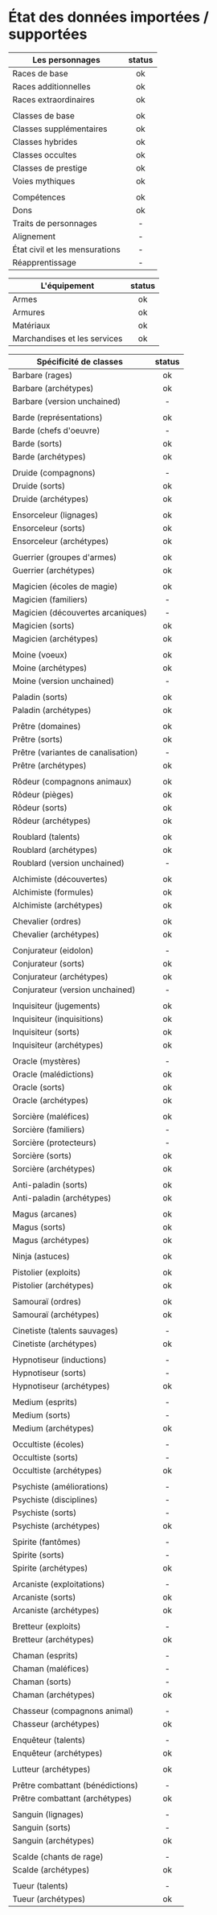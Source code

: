 # État des données importées / supportées 

| Les personnages         | status |
| -------------           |:------:|
| Races de base           | ok     |
| Races additionnelles    | ok     |
| Races extraordinaires   | ok     |
|                         |        |
| Classes de base         | ok     |
| Classes supplémentaires | ok     |
| Classes hybrides        | ok     |
| Classes occultes        | ok     |
| Classes de prestige     | ok     |
| Voies mythiques         | ok     |
|                         |        |
| Compétences             | ok     |
| Dons                    | ok     |
| Traits de personnages   | -      |
| Alignement              | -      |
| État civil et les mensurations | -      |
| Réapprentissage         | -      |


| L'équipement            | status |
| -------------           |:------:|
| Armes                   | ok     |
| Armures                 | ok     |
| Matériaux               | ok     |
| Marchandises et les services | ok       |

| Spécificité de classes       | status |
| -------------                |:------:|
| Barbare (rages)              | ok     |
| Barbare (archétypes)         | ok     |
| Barbare (version unchained)  | -      |
|                              |        |
| Barde (représentations)      | ok     |
| Barde (chefs d'oeuvre)       | -      |
| Barde (sorts)                | ok     |
| Barde (archétypes)           | ok     |
|                              |        |
| Druide (compagnons)          | -      |
| Druide (sorts)               | ok     |
| Druide (archétypes)          | ok     |
|                              |        |
| Ensorceleur (lignages)       | ok     |
| Ensorceleur (sorts)          | ok     |
| Ensorceleur (archétypes)     | ok     |
|                              |        |
| Guerrier (groupes d'armes)   | ok     |
| Guerrier (archétypes)        | ok     |
|                              |        |
| Magicien (écoles de magie)   | ok     |
| Magicien (familiers)         | -      |
| Magicien (découvertes arcaniques) | -      |
| Magicien (sorts)             | ok     |
| Magicien (archétypes)        | ok     |
|                              |        |
| Moine (voeux)                | ok     |
| Moine (archétypes)           | ok     |
| Moine (version unchained)    | -      |
|                              |        |
| Paladin (sorts)              | ok     |
| Paladin (archétypes)         | ok     |
|                              |        |
| Prêtre (domaines)            | ok     |
| Prêtre (sorts)               | ok     |
| Prêtre (variantes de canalisation) | -      |
| Prêtre (archétypes)          | ok     |
|                              |        |
| Rôdeur (compagnons animaux)  | ok     |
| Rôdeur (pièges)              | ok     |
| Rôdeur (sorts)               | ok     |
| Rôdeur (archétypes)          | ok     |
|                              |        |
| Roublard (talents)           | ok     |
| Roublard (archétypes)        | ok     |
| Roublard (version unchained) | -      |
|                              |        |
| Alchimiste (découvertes)     | ok     |
| Alchimiste (formules)        | ok     |
| Alchimiste (archétypes)      | ok     |
|                              |        |
| Chevalier (ordres)           | ok     |
| Chevalier (archétypes)       | ok     |
|                              |        |
| Conjurateur (eidolon)        | -      |
| Conjurateur (sorts)          | ok     |
| Conjurateur (archétypes)     | ok     |
| Conjurateur (version unchained) | -      |
|                              |        |
| Inquisiteur (jugements)      | ok     |
| Inquisiteur (inquisitions)   | ok     |
| Inquisiteur (sorts)          | ok     |
| Inquisiteur (archétypes)     | ok     |
|                              |        |
| Oracle (mystères)            | -      |
| Oracle (malédictions)        | ok     |
| Oracle (sorts)               | ok     |
| Oracle (archétypes)          | ok     |
|                              |        |
| Sorcière (maléfices)         | ok     |
| Sorcière (familiers)         | -      |
| Sorcière (protecteurs)       | -      |
| Sorcière (sorts)             | ok     |
| Sorcière (archétypes)        | ok     |
|                              |        |
| Anti-paladin (sorts)         | ok     |
| Anti-paladin (archétypes)    | ok     |
|                              |        |
| Magus (arcanes)              | ok     |
| Magus (sorts)                | ok     |
| Magus (archétypes)           | ok     |
|                              |        |
| Ninja (astuces)              | ok     |
|                              |        |
| Pistolier (exploits)         | ok     |
| Pistolier (archétypes)       | ok     |
|                              |        |
| Samouraï (ordres)            | ok     |
| Samouraï (archétypes)        | ok     |
|                              |        |
| Cinetiste (talents sauvages) | -      |
| Cinetiste (archétypes)       | ok     |
|                              |        |
| Hypnotiseur (inductions)     | -      |
| Hypnotiseur (sorts)          | -      |
| Hypnotiseur (archétypes)     | ok     |
|                              |        |
| Medium (esprits)             | -      |
| Medium (sorts)               | -      |
| Medium (archétypes)          | ok     |
|                              |        |
| Occultiste (écoles)          | -      |
| Occultiste (sorts)           | -      |
| Occultiste (archétypes)      | ok     |
|                              |        |
| Psychiste (améliorations)    | -      |
| Psychiste (disciplines)      | -      |
| Psychiste (sorts)            | -      |
| Psychiste (archétypes)       | ok     |
|                              |        |
| Spirite (fantômes)           | -      |
| Spirite (sorts)              | -      |
| Spirite (archétypes)         | ok     |
|                              |        |
| Arcaniste (exploitations)    | -      |
| Arcaniste (sorts)            | ok     |
| Arcaniste (archétypes)       | ok     |
|                              |        |
| Bretteur (exploits)          | -      |
| Bretteur (archétypes)        | ok     |
|                              |        |
| Chaman (esprits)             | -      |
| Chaman (maléfices)           | -      |
| Chaman (sorts)               | -      |
| Chaman (archétypes)          | ok     |
|                              |        |
| Chasseur (compagnons animal) | -      |
| Chasseur (archétypes)        | ok     |
|                              |        |
| Enquêteur (talents)          | -      |
| Enquêteur (archétypes)       | ok     |
|                              |        |
| Lutteur (archétypes)         | ok     |
|                              |        |
| Prêtre combattant (bénédictions) | -      |
| Prêtre combattant (archétypes)   | ok     |
|                              |        |
| Sanguin (lignages)           | -      |
| Sanguin (sorts)              | -      |
| Sanguin (archétypes)         | ok     |
|                              |        |
| Scalde (chants de rage)      | -      |
| Scalde (archétypes)          | ok     |
|                              |        |
| Tueur (talents)              | -      |
| Tueur (archétypes)           | ok     |
